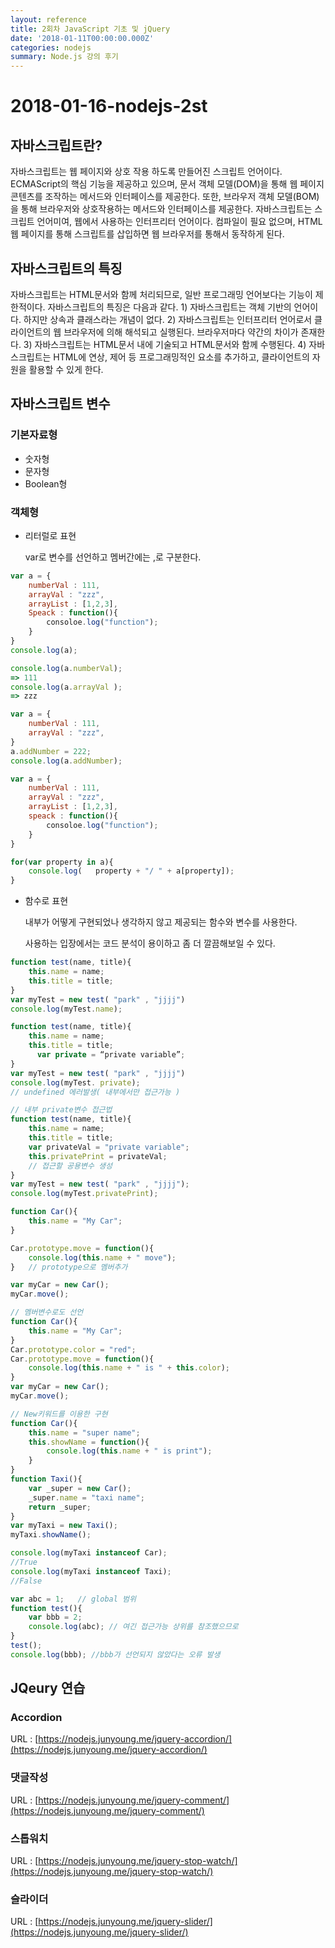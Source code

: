 ```yaml
---
layout: reference
title: 2회차 JavaScript 기초 및 jQuery
date: '2018-01-11T00:00:00.000Z'
categories: nodejs
summary: Node.js 강의 후기
---
```


# 2018-01-16-nodejs-2st

## 자바스크립트란?

자바스크립트는 웹 페이지와 상호 작용 하도록 만들어진 스크립트 언어이다. ECMAScript의 핵심 기능을 제공하고 있으며, 문서 객체 모델\(DOM\)을 통해 웹 페이지 콘텐츠를 조작하는 메서드와 인터페이스를 제공한다. 또한, 브라우저 객체 모델\(BOM\)을 통해 브라우저와 상호작용하는 메서드와 인터페이스를 제공한다. 자바스크립트는 스크립트 언어미여, 웹에서 사용하는 인터프리터 언어이다. 컴파일이 필요 없으며, HTML 웹 페이지를 통해 스크립트를 삽입하면 웹 브라우저를 통해서 동작하게 된다.

## 자바스크립트의 특징

자바스크립트는 HTML문서와 함께 처리되므로, 일반 프로그래밍 언어보다는 기능이 제한적이다. 자바스크립트의 특징은 다음과 같다. 1\) 자바스크립트는 객체 기반의 언어이다. 하지만 상속과 클래스라는 개념이 없다. 2\) 자바스크립트는 인터프리터 언어로서 클라이언트의 웹 브라우저에 의해 해석되고 실행된다. 브라우저마다 약간의 차이가 존재한다. 3\) 자바스크립트는 HTML문서 내에 기술되고 HTML문서와 함께 수행된다. 4\) 자바스크립트는 HTML에 연상, 제어 등 프로그래밍적인 요소를 추가하고, 클라이언트의 자원을 활용할 수 있게 한다.

## 자바스크립트 변수

### 기본자료형

* 숫자형
* 문자형
* Boolean형

### 객체형

* 리터럴로 표현

  var로 변수를 선언하고 멤버간에는 ,로 구분한다. 

```javascript
var a = {
    numberVal : 111,
    arrayVal : "zzz",
    arrayList : [1,2,3],
    Speack : function(){
        consoloe.log("function");
    }
}
console.log(a);
```

```javascript
console.log(a.numberVal);
=> 111
console.log(a.arrayVal );
=> zzz
```

```javascript
var a = {
    numberVal : 111,
    arrayVal : "zzz",
}
a.addNumber = 222;
console.log(a.addNumber);
```

```javascript
var a = {
    numberVal : 111,
    arrayVal : "zzz",
    arrayList : [1,2,3],
    speack : function(){
        consoloe.log("function");
    }
}

for(var property in a){
    console.log(   property + "/ " + a[property]);
}
```

* 함수로 표현

  내부가 어떻게 구현되었나 생각하지 않고 제공되는 함수와 변수를 사용한다. 

  사용하는 입장에서는 코드 분석이 용이하고 좀 더 깔끔해보일 수 있다. 

```javascript
function test(name, title){
    this.name = name;
    this.title = title;
}
var myTest = new test( "park" , "jjjj")
console.log(myTest.name);
```

```javascript
function test(name, title){
    this.name = name;
    this.title = title;
      var private = “private variable”;
}
var myTest = new test( "park" , "jjjj")
console.log(myTest. private);
// undefined 에러발생( 내부에서만 접근가능 )
```

```javascript
// 내부 private변수 접근법
function test(name, title){
    this.name = name;
    this.title = title;
    var privateVal = "private variable";
    this.privatePrint = privateVal; 
    // 접근할 공용변수 생성
}
var myTest = new test( "park" , "jjjj");
console.log(myTest.privatePrint);
```

```javascript
function Car(){
    this.name = "My Car";
}

Car.prototype.move = function(){
    console.log(this.name + " move");
}   // prototype으로 멤버추가

var myCar = new Car();
myCar.move();
```

```javascript
// 멤버변수로도 선언
function Car(){
    this.name = "My Car";
}
Car.prototype.color = "red";
Car.prototype.move = function(){
    console.log(this.name + " is " + this.color);
}
var myCar = new Car();
myCar.move();
```

```javascript
// New키워드를 이용한 구현
function Car(){
    this.name = "super name";
    this.showName = function(){
        console.log(this.name + " is print");
    }
}
function Taxi(){
    var _super = new Car();
    _super.name = "taxi name";
    return _super;
}
var myTaxi = new Taxi();
myTaxi.showName();

console.log(myTaxi instanceof Car);
//True
console.log(myTaxi instanceof Taxi);
//False
```

```javascript
var abc = 1;   // global 범위
function test(){ 
    var bbb = 2;
    console.log(abc); // 여긴 접근가능 상위를 참조했으므로
}
test();
console.log(bbb); //bbb가 선언되지 않았다는 오류 발생
```

## JQeury 연습

### Accordion

URL : [https://nodejs.junyoung.me/jquery-accordion/](https://nodejs.junyoung.me/jquery-accordion/)

### 댓글작성

URL : [https://nodejs.junyoung.me/jquery-comment/](https://nodejs.junyoung.me/jquery-comment/)

### 스톱워치

URL : [https://nodejs.junyoung.me/jquery-stop-watch/](https://nodejs.junyoung.me/jquery-stop-watch/)

### 슬라이더

URL : [https://nodejs.junyoung.me/jquery-slider/](https://nodejs.junyoung.me/jquery-slider/)

